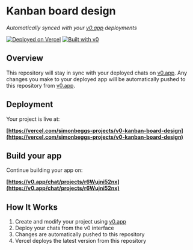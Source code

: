# Kanban board design

*Automatically synced with your [v0.app](https://v0.app) deployments*

[![Deployed on Vercel](https://img.shields.io/badge/Deployed%20on-Vercel-black?style=for-the-badge&logo=vercel)](https://vercel.com/simonbeggs-projects/v0-kanban-board-design)
[![Built with v0](https://img.shields.io/badge/Built%20with-v0.app-black?style=for-the-badge)](https://v0.app/chat/projects/r6Wujni52nx)

## Overview

This repository will stay in sync with your deployed chats on [v0.app](https://v0.app).
Any changes you make to your deployed app will be automatically pushed to this repository from [v0.app](https://v0.app).

## Deployment

Your project is live at:

**[https://vercel.com/simonbeggs-projects/v0-kanban-board-design](https://vercel.com/simonbeggs-projects/v0-kanban-board-design)**

## Build your app

Continue building your app on:

**[https://v0.app/chat/projects/r6Wujni52nx](https://v0.app/chat/projects/r6Wujni52nx)**

## How It Works

1. Create and modify your project using [v0.app](https://v0.app)
2. Deploy your chats from the v0 interface
3. Changes are automatically pushed to this repository
4. Vercel deploys the latest version from this repository